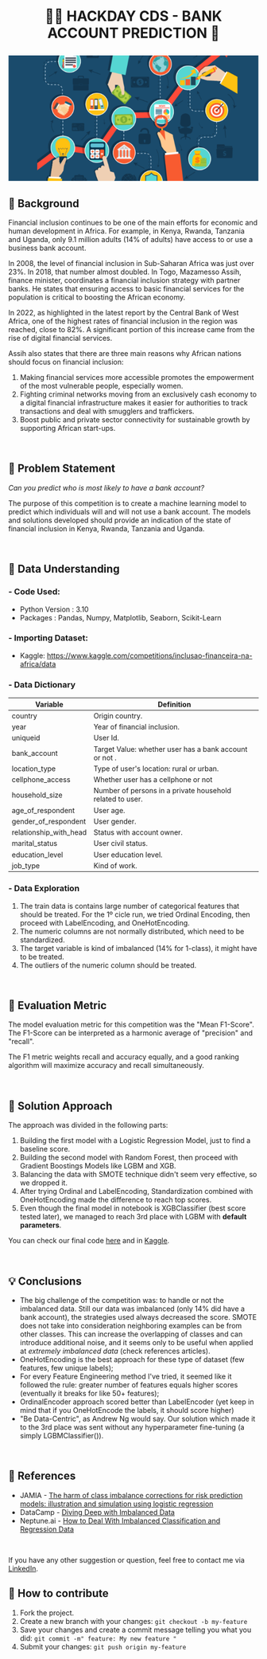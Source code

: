 <!-- # hackday_ds
Hackday Competition by Comunidade DS -->

# <p align="center">🐱‍💻 HACKDAY CDS - BANK ACCOUNT PREDICTION 🏦 </p> 
<p align="center"><img src="https://github.com/leassis91/hackday_ds/blob/master/financial-inclusion.png"></p>

## 📖 Background

Financial inclusion continues to be one of the main efforts for economic and human development in Africa. For example, in Kenya, Rwanda, Tanzania and Uganda, only 9.1 million adults (14% of adults) have access to or use a business bank account.

In 2008, the level of financial inclusion in Sub-Saharan Africa was just over 23%. In 2018, that number almost doubled. In Togo, Mazamesso Assih, finance minister, coordinates a financial inclusion strategy with partner banks. He states that ensuring access to basic financial services for the population is critical to boosting the African economy.

In 2022, as highlighted in the latest report by the Central Bank of West Africa, one of the highest rates of financial inclusion in the region was reached, close to 82%. A significant portion of this increase came from the rise of digital financial services.

Assih also states that there are three main reasons why African nations should focus on financial inclusion:

  1. Making financial services more accessible promotes the empowerment of the most vulnerable people, especially women.
  2. Fighting criminal networks moving from an exclusively cash economy to a digital financial infrastructure makes it easier for authorities to track transactions and 
  deal with smugglers and traffickers.
  3. Boost public and private sector connectivity for sustainable growth by supporting African start-ups.

<br>

## 📌 Problem Statement

*Can you predict who is most likely to have a bank account?*

The purpose of this competition is to create a machine learning model to predict which individuals will and will not use a bank account. The models and solutions
developed should provide an indication of the state of financial inclusion in Kenya, Rwanda, Tanzania and Uganda.

<br>

## 💾 Data Understanding

### - Code Used:

* Python Version : 3.10
* Packages : Pandas, Numpy, Matplotlib, Seaborn, Scikit-Learn

### - Importing Dataset:

* Kaggle: https://www.kaggle.com/competitions/inclusao-financeira-na-africa/data

### - Data Dictionary

  Variable | Definition
  ------------ | -------------
   |  country                               | Origin country.
   |  year                                  | Year of financial inclusion. 
   |  uniqueid                              | User Id.
   |  bank_account                          | Target Value: whether user has a bank account or not .
   |  location_type                         | Type of user's location: rural or urban.
   |  cellphone_access                      | Whether user has a cellphone or not
   |  household_size                        | Number of persons in a private household related to user.
   |  age_of_respondent                     | User age.
   |  gender_of_respondent                  | User gender.
   |  relationship_with_head                | Status with account owner.
   |  marital_status                        | User civil status.
   |  education_level                       | User education level.
   |  job_type                              | Kind of work.
 
 
 ### - Data Exploration
 
   1. The train data is contains large number of categorical features that should be treated. For the 1º cicle run, we tried Ordinal Encoding, then proceed with LabelEncoding, and OneHotEncoding.
   2. The numeric columns are not normally distributed, which need to be standardized. 
   3. The target variable is kind of imbalanced (14% for 1-class), it might have to be treated.
   4. The outliers of the numeric column should be treated.

 
 <br>
 
## 🧾 Evaluation Metric
 
 The model evaluation metric for this competition was the "Mean F1-Score". The F1-Score can be interpreted as a harmonic average of "precision" and "recall".

 The F1 metric weights recall and accuracy equally, and a good ranking algorithm will maximize accuracy and recall simultaneously.
 
<br>

## 🔬 Solution Approach

The approach was divided in the following parts:

   1. Building the first model with a Logistic Regression Model, just to find a baseline score.
   2. Building the second model with Random Forest, then proceed with Gradient Boostings Models like LGBM and XGB.
   3. Balancing the data with SMOTE technique didn't seem very effective, so we dropped it.
   4. After trying Ordinal and LabelEncoding, Standardization combined with OneHotEncoding made the difference to reach top scores.
   5. Even though the final model in notebook is XGBClassifier (best score tested later), we managed to reach 3rd place with LGBM with **default parameters**.

You can check our final code [here](https://github.com/leassis91/hackday_ds/blob/master/bank-account-prediction-xgbclassifier-pipeline.ipynb) and in [Kaggle](https://www.kaggle.com/code/leandrodestefani/bank-account-prediction-xgbclassifier-pipeline).

<br>

## 💡 Conclusions

  * The big challenge of the competition was: to handle or not the imbalanced data. Still our data was imbalanced (only 14% did have a bank account), the strategies used always decreased the score. SMOTE does not take into consideration neighboring examples can be from other classes. This can increase the overlapping of classes and can introduce additional noise, and it seems only to be useful when applied at *extremely imbalanced data* (check references articles).
  * OneHotEncoding is the best approach for these type of dataset (few features, few unique labels);
  * For every Feature Engineering method I've tried, it seemed like it followed the rule: greater number of features equals higher scores (eventually it breaks for like 50+ features);
  * OrdinalEncoder approach scored better than LabelEncoder (yet keep in mind that if you OneHotEncode the labels, it should score higher)
  * "Be Data-Centric", as Andrew Ng would say. Our solution which made it to the 3rd place was sent without any hyperparameter fine-tuning (a simply LGBMClassifier()).
  
<br>
  
  ## 📖 References

- JAMIA - [The harm of class imbalance corrections for risk prediction models: illustration and simulation using logistic regression](https://academic.oup.com/jamia/advance-article/doi/10.1093/jamia/ocac093/6605096?searchresult=1&login=false)
- DataCamp - [Diving Deep with Imbalanced Data](https://www.datacamp.com/tutorial/diving-deep-imbalanced-data)
- Neptune.ai - [How to Deal With Imbalanced Classification and Regression Data](https://neptune.ai/blog/how-to-deal-with-imbalanced-classification-and-regression-data)
<br>

If you have any other suggestion or question, feel free to contact me via [LinkedIn](https://linkedin.com/in/leandrodestefani).


## 💪 How to contribute

1. Fork the project.
2. Create a new branch with your changes: `git checkout -b my-feature`
3. Save your changes and create a commit message telling you what you did: `git commit -m" feature: My new feature "`
4. Submit your changes: `git push origin my-feature`
  
